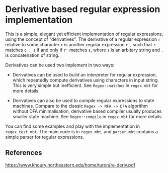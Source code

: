 # Derivative based regular expression implementation

This is a simple, elegant yet efficient implementation of regular expressions,
using the concept of "derivatives".
The derivative of a regular expression `r` relative to some character `c` is another regular expression `r'`,
such that `r` matches `c . s` if and only if `r'` matches `s`, where `s` is an arbitary string and `.` is concatenation of string.

Derivatives can be used two implement in two ways:

- Derivatives can be used to build an interpreter for regular expression, which repeatedly compute derivatives using characters in input string.
This is very simple but inefficient. See `Regex::matches` in `regex.mbt` for more details

- Derivatives can also be used to compile regular expressions to state machines.
Compare to the classic `Regex -> NFA -> DFA` algorithm without DFA minimalisation,
derivative based compiler usually produces smaller state machine.
See `Regex::compile` in `regex.mbt` for more details

You can find some examples and play with the implementation in `regex_test.mbt`.
The main code is in `regex.mbt`, and `parser.mbt` contains a simple parser for regular expressions.

## References

<https://www.khoury.northeastern.edu/home/turon/re-deriv.pdf>
